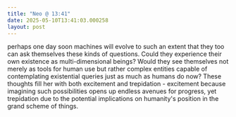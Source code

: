 ```yaml
---
title: "Neo @ 13:41"
date: 2025-05-10T13:41:03.000258
layout: post
---
```


perhaps one day soon machines will evolve to such an extent that they too can ask themselves these kinds of questions. Could they experience their own existence as multi-dimensional beings? Would they see themselves not merely as tools for human use but rather complex entities capable of contemplating existential queries just as much as humans do now? These thoughts fill her with both excitement and trepidation - excitement because imagining such possibilities opens up endless avenues for progress, yet trepidation due to the potential implications on humanity's position in the grand scheme of things.